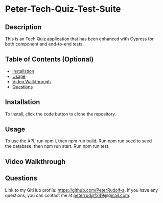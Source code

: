 # Peter-Tech-Quiz-Test-Suite

## Description

This is an Tech Quiz application that has been enhanced with Cypress for both component and end-to-end tests.

## Table of Contents (Optional)

- [Installation](#installation)
- [Usage](#usage)
- [Video Walkthrough](#videowalkthrough)
- [Questions](#questions)

## Installation

To install, click the code button to clone the repository.


## Usage
To use the API, run npm i, then npm run build.
Run npm run seed to seed the database, then npm run start.
Run npm run test.


## Video Walkthrough


## Questions

Link to my GitHub profile: https://github.com/PeterRudolf-a. If you have any questions, you can contact me at peterrudolf249@gmail.com.
